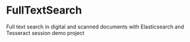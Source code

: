 # FullTextSearch
Full text search in digital and scanned documents with Elasticsearch and Tesseract session demo project
